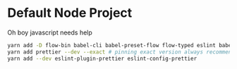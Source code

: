 # Default Node Project

Oh boy javascript needs help

```bash
yarn add -D flow-bin babel-cli babel-preset-flow flow-typed eslint babel-eslint eslint-plugin-flowtype eslint-config-airbnb-base
yarn add prettier --dev --exact # pinning exact version always recommended
yarn add --dev eslint-plugin-prettier eslint-config-prettier
```
